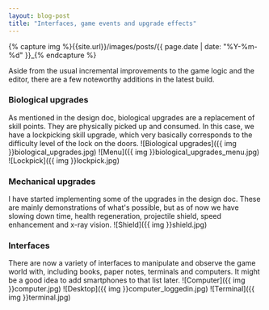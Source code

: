 ```yaml
---
layout: blog-post
title: "Interfaces, game events and upgrade effects"
---
```

{% capture img %}{{site.url}}/images/posts/{{ page.date | date: "%Y-%m-%d" }}_{% endcapture %}

Aside from the usual incremental improvements to the game logic and the editor, there are a few noteworthy additions in the latest build.

### Biological upgrades
As mentioned in the design doc, biological upgrades are a replacement of skill points. They are physically picked up and consumed. In this case, we have a lockpicking skill upgrade, which very basically corresponds to the difficulty level of the lock on the doors.
![Biological upgrades]({{ img }}biological_upgrades.jpg)
![Menu]({{ img }}biological_upgrades_menu.jpg)
![Lockpick]({{ img }}lockpick.jpg)

### Mechanical upgrades
I have started implementing some of the upgrades in the design doc. These are mainly demonstrations of what's possible, but as of now we have slowing down time, health regeneration, projectile shield, speed enhancement and x-ray vision.
![Shield]({{ img }}shield.jpg)

### Interfaces
There are now a variety of interfaces to manipulate and observe the game world with, including books, paper notes, terminals and computers. It might be a good idea to add smartphones to that list later.
![Computer]({{ img }}computer.jpg)
![Desktop]({{ img }}computer_loggedin.jpg)
![Terminal]({{ img }}terminal.jpg)
